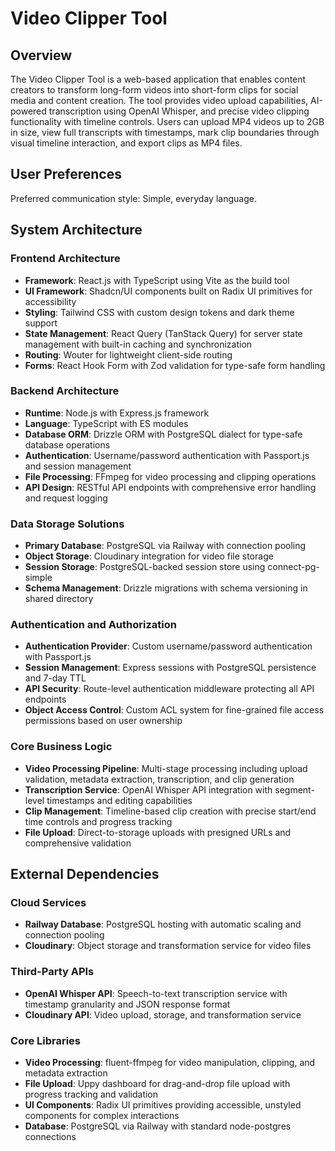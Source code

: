# Video Clipper Tool

## Overview

The Video Clipper Tool is a web-based application that enables content creators to transform long-form videos into short-form clips for social media and content creation. The tool provides video upload capabilities, AI-powered transcription using OpenAI Whisper, and precise video clipping functionality with timeline controls. Users can upload MP4 videos up to 2GB in size, view full transcripts with timestamps, mark clip boundaries through visual timeline interaction, and export clips as MP4 files.

## User Preferences

Preferred communication style: Simple, everyday language.

## System Architecture

### Frontend Architecture
- **Framework**: React.js with TypeScript using Vite as the build tool
- **UI Framework**: Shadcn/UI components built on Radix UI primitives for accessibility
- **Styling**: Tailwind CSS with custom design tokens and dark theme support
- **State Management**: React Query (TanStack Query) for server state management with built-in caching and synchronization
- **Routing**: Wouter for lightweight client-side routing
- **Forms**: React Hook Form with Zod validation for type-safe form handling

### Backend Architecture
- **Runtime**: Node.js with Express.js framework
- **Language**: TypeScript with ES modules
- **Database ORM**: Drizzle ORM with PostgreSQL dialect for type-safe database operations
- **Authentication**: Username/password authentication with Passport.js and session management
- **File Processing**: FFmpeg for video processing and clipping operations
- **API Design**: RESTful API endpoints with comprehensive error handling and request logging

### Data Storage Solutions
- **Primary Database**: PostgreSQL via Railway with connection pooling
- **Object Storage**: Cloudinary integration for video file storage
- **Session Storage**: PostgreSQL-backed session store using connect-pg-simple
- **Schema Management**: Drizzle migrations with schema versioning in shared directory

### Authentication and Authorization
- **Authentication Provider**: Custom username/password authentication with Passport.js
- **Session Management**: Express sessions with PostgreSQL persistence and 7-day TTL
- **API Security**: Route-level authentication middleware protecting all API endpoints
- **Object Access Control**: Custom ACL system for fine-grained file access permissions based on user ownership

### Core Business Logic
- **Video Processing Pipeline**: Multi-stage processing including upload validation, metadata extraction, transcription, and clip generation
- **Transcription Service**: OpenAI Whisper API integration with segment-level timestamps and editing capabilities
- **Clip Management**: Timeline-based clip creation with precise start/end time controls and progress tracking
- **File Upload**: Direct-to-storage uploads with presigned URLs and comprehensive validation

## External Dependencies

### Cloud Services
- **Railway Database**: PostgreSQL hosting with automatic scaling and connection pooling
- **Cloudinary**: Object storage and transformation service for video files

### Third-Party APIs
- **OpenAI Whisper API**: Speech-to-text transcription service with timestamp granularity and JSON response format
- **Cloudinary API**: Video upload, storage, and transformation service

### Core Libraries
- **Video Processing**: fluent-ffmpeg for video manipulation, clipping, and metadata extraction
- **File Upload**: Uppy dashboard for drag-and-drop file upload with progress tracking and validation
- **UI Components**: Radix UI primitives providing accessible, unstyled components for complex interactions
- **Database**: PostgreSQL via Railway with standard node-postgres connections